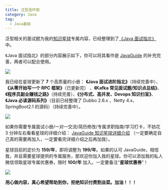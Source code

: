 ```yaml
---
title: 泛型连环炮
category: Java
tag:
  - Java基础
---
```


泛型相关的面试题为我的[知识星球](https://www.yuque.com/docs/share/8a30ffb5-83f3-40f9-baf9-38de68b906dc)专属内容，已经整理到了[《Java 面试指北》](https://www.yuque.com/docs/share/f37fc804-bfe6-4b0d-b373-9c462188fec7)中。

《Java 面试指北》的部分内容展示如下，你可以将其看作是 [JavaGuide](https://javaguide.cn/#/) 的补充完善，两者可以配合使用。

![](https://guide-blog-images.oss-cn-shenzhen.aliyuncs.com/xingqiu/1&e=1648742399&token=kIxbL07-8jAj8w1n4s9zv64FuZZNEATmlU_Vm6zD:HyfLWy5gNC5F_XukPYrlj_a4EJI=.png)

我已经在星球更新了 **7** 个高质量的小册： **《Java 面试进阶指北》**（持续完善中）、 **《从零开始写一个 RPC 框架》**（已更新完） 、**《Kafka 常见面试题/知识点总结》**、**《程序员副业赚钱之路》**（持续完善）、**《分布式、高并发、Devops 知识扫盲》**、**《Java 必读源码系列》**（目前已经整理了 Dubbo 2.6.x 、Netty 4.x、SpringBoot2.1 的源码）（持续完善中）。

![](https://guide-blog-images.oss-cn-shenzhen.aliyuncs.com/xingqiu/image-20220211231206733.png)

如果你需要专属面试小册/一对一交流/简历修改/专属求职指南/学习打卡，不妨花 3 分钟左右看看星球的详细介绍： [JavaGuide 知识星球详细介绍](https://www.yuque.com/docs/share/8a30ffb5-83f3-40f9-baf9-38de68b906dc) （一定要确定自己真的需要再加入，一定要看完详细介绍之后再加我）。

星球目前的定价为 **159/年**，即将调整为 **199/年**。如果的认可 JavaGuide，相信我，并且需要星球提供的专属服务，那欢迎你加入我的星球。你可以添加我的私人微信领取星球专属优惠券，限时 **100/年** 加入。一定要备注“**星球优惠券**”！

![](https://guide-blog-images.oss-cn-shenzhen.aliyuncs.com/xingqiu/image-20220211231926486.png)

**用心做内容，真心希望帮助到你，拒绝知识付费割韭菜。加油！！！**





